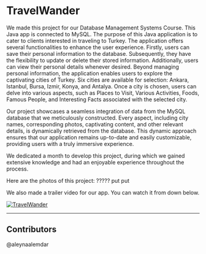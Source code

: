 # TravelWander

We made this project for our Database Management Systems Course. This Java app is connected to MySQL.
The purpose of this Java application is to cater to clients interested in traveling to Turkey. The application offers several functionalities to enhance the user experience. Firstly, users can save their personal information to the database. Subsequently, they have the flexibility to update or delete their stored information. Additionally, users can view their personal details whenever desired.
Beyond managing personal information, the application enables users to explore the captivating cities of Turkey. Six cities are available for selection: Ankara, Istanbul, Bursa, Izmir, Konya, and Antalya. Once a city is chosen, users can delve into various aspects, such as Places to Visit, Various Activities, Foods, Famous People, and Interesting Facts associated with the selected city.

Our project showcases a seamless integration of data from the MySQL database that we meticulously constructed. Every aspect, including city names, corresponding photos, captivating content, and other relevant details, is dynamically retrieved from the database. This dynamic approach ensures that our application remains up-to-date and easily customizable, providing users with a truly immersive experience.

We dedicated a month to develop this project, during which we gained extensive knowledge and had an enjoyable experience throughout the process.

Here are the photos of this project:
????? put put

We also made a trailer video for our app. You can watch it from down below.


[![TravelWander](https://snipboard.io/jr3BO4.jpg)](https://www.youtube.com/watch?v=WWGPPHXyAvI)


 _________________________________________________________________________________________________

## Contributors
@aleynaalemdar

